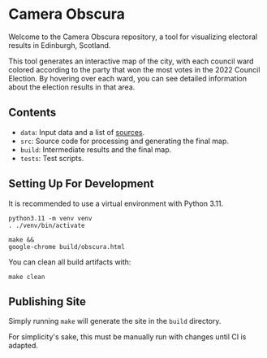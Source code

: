 # Camera Obscura

Welcome to the Camera Obscura repository, a tool for visualizing electoral results in Edinburgh, Scotland.

This tool generates an interactive map of the city, with each council ward colored according to the party that won the most votes in the 2022 Council Election. By hovering over each ward, you can see detailed information about the election results in that area.

## Contents

- `data`: Input data and a list of [sources](data/SOURCES.md).
- `src`: Source code for processing and generating the final map.
- `build`: Intermediate results and the final map.
- `tests`: Test scripts.

## Setting Up For Development

It is recommended to use a virtual environment with Python 3.11.

```
python3.11 -m venv venv
. ./venv/bin/activate

make &&
google-chrome build/obscura.html
```

You can clean all build artifacts with:

```
make clean
```

## Publishing Site
Simply running `make` will generate the site in the `build` directory.

For simplicity's sake, this must be manually run with changes until CI is adapted.
